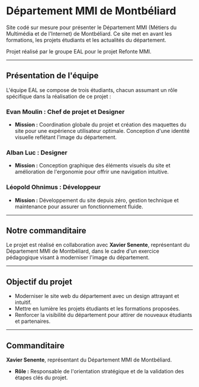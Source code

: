 # Département MMI de Montbéliard

Site codé sur mesure pour présenter le Département MMI (Métiers du Multimédia et de l'Internet) de Montbéliard. Ce site met en avant les formations, les projets étudiants et les actualités du département.

Projet réalisé par le groupe EAL pour le projet Refonte MMI.

---

## Présentation de l'équipe

L'équipe EAL se compose de trois étudiants, chacun assumant un rôle spécifique dans la réalisation de ce projet :

### Evan Moulin : Chef de projet et Designer

- **Mission :** Coordination globale du projet et création des maquettes du site pour une expérience utilisateur optimale. Conception d'une identité visuelle reflétant l'image du département.

### Alban Luc : Designer

- **Mission :** Conception graphique des éléments visuels du site et amélioration de l'ergonomie pour offrir une navigation intuitive.

### Léopold Ohnimus : Développeur

- **Mission :** Développement du site depuis zéro, gestion technique et maintenance pour assurer un fonctionnement fluide.

---

## Notre commanditaire

Le projet est réalisé en collaboration avec **Xavier Senente**, représentant du Département MMI de Montbéliard, dans le cadre d'un exercice pédagogique visant à moderniser l'image du département.

---

## Objectif du projet

- Moderniser le site web du département avec un design attrayant et intuitif.
- Mettre en lumière les projets étudiants et les formations proposées.
- Renforcer la visibilité du département pour attirer de nouveaux étudiants et partenaires.

---

## Commanditaire

**Xavier Senente**, représentant du Département MMI de Montbéliard.

- **Rôle :** Responsable de l'orientation stratégique et de la validation des étapes clés du projet.